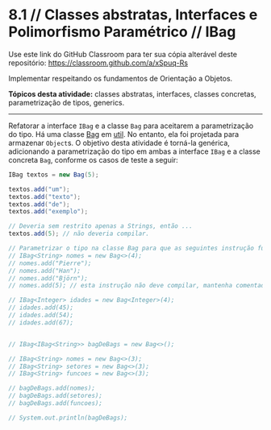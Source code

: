 # 8.1 // Classes abstratas, Interfaces e Polimorfismo Paramétrico // IBag

Use este link do GitHub Classroom para ter sua cópia alterável deste repositório: <https://classroom.github.com/a/xSpuq-Rs>

Implementar respeitando os fundamentos de Orientação a Objetos.

**Tópicos desta atividade:** classes abstratas, interfaces, classes concretas, parametrização de tipos, generics.

---

Refatorar a interface `IBag` e a classe `Bag` para aceitarem a parametrização do tipo. Há uma classe [Bag](src/util/Bag.java) em [util](src/util/). No entanto, ela foi projetada para armazenar `Object`s. O objetivo desta atividade é torná-la genérica, adicionando a parametrização do tipo em ambas a interface `IBag` e a classe concreta `Bag`, conforme os casos de teste a seguir:

```java
IBag textos = new Bag(5);

textos.add("um");
textos.add("texto");
textos.add("de");
textos.add("exemplo");

// Deveria sem restrito apenas a Strings, então ...
textos.add(5); // não deveria compilar.

// Parametrizar o tipo na classe Bag para que as seguintes instrução funcionem:
// IBag<String> nomes = new Bag<>(4);
// nomes.add("Pierre");
// nomes.add("Han");
// nomes.add("Björn");
// nomes.add(5); // esta instrução não deve compilar, mantenha comentada.

// IBag<Integer> idades = new Bag<Integer>(4);
// idades.add(45);
// idades.add(54);
// idades.add(67);


// IBag<IBag<String>> bagDeBags = new Bag<>();

// IBag<String> nomes = new Bag<>(3);
// IBag<String> setores = new Bag<>(3);
// IBag<String> funcoes = new Bag<>(3);

// bagDeBags.add(nomes);
// bagDeBags.add(setores);
// bagDeBags.add(funcoes);

// System.out.println(bagDeBags);
```

